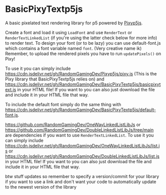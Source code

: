 # BasicPixyTextp5js
A basic pixelated text rendering library for p5 powered by [Pixyp5js](https://github.com/RandomGamingDev/Pixyp5js).

Create a font and load it using `LoadFont` and use `RenderText` or `RenderTextLinkedList` (if you're using the latter check below for more info) to render text. To design your font (or to be lazy) you can use
default-font.js which contains a font variable named `font`. (Very creative name ik)
Remember, to upload the rendered pixels you have to run `updatePixels()` on Pixy!

To use it you can simply include https://cdn.jsdelivr.net/gh/RandomGamingDev/Pixyp5js/pixy.js (This is the Pixy library that BasicPixyTextp5js relies on) and https://cdn.jsdelivr.net/gh/RandomGamingDev/BasicPixyTextp5js/basicpixytext.js in your HTML file!
If you want to you can also just download the file and include it in your HTML file that way.

To include the default font simply do the same thing with https://cdn.jsdelivr.net/gh/RandomGamingDev/BasicPixyTextp5js/default-font.js.

https://github.com/RandomGamingDev/OneWayLinkedListLibJs or https://github.com/RandomGamingDev/DoubleLinkedListLibJs/tree/main are dependencies if you want to use `RenderTextLinkedList`. To use it you can simply include https://cdn.jsdelivr.net/gh/RandomGamingDev/OneWayLinkedListLibJs/list.js or https://cdn.jsdelivr.net/gh/RandomGamingDev/DoubleLinkedListLibJs/list.js in your HTML file! If you want to you can also just download the file and include it in your HTML file that way.

btw stuff updates so remember to specify a version/commit for your library if you want to use a link and don't want your code to automatically update to the newest version of the library
